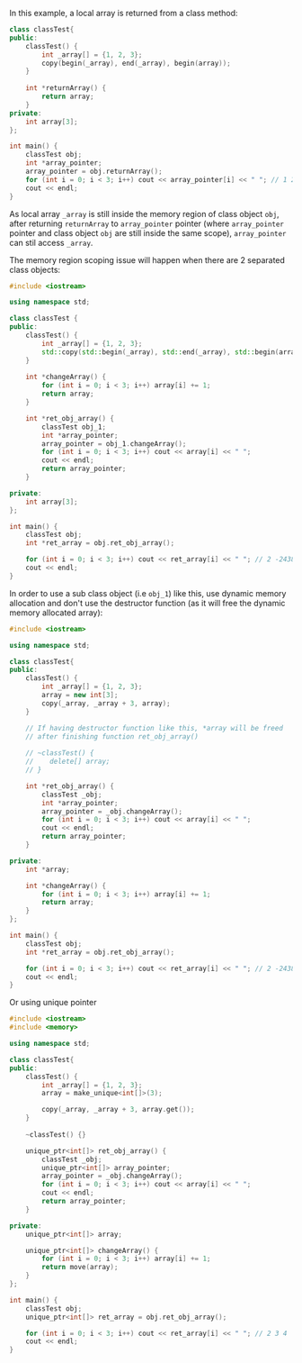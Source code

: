 In this example, a local array is returned from a class method:
```cpp
class classTest{
public:
    classTest() {
        int _array[] = {1, 2, 3};
        copy(begin(_array), end(_array), begin(array));
    }
        
    int *returnArray() {
        return array;
    }
private:
    int array[3];
};

int main() {
    classTest obj;
	int *array_pointer;
	array_pointer = obj.returnArray();
    for (int i = 0; i < 3; i++) cout << array_pointer[i] << " "; // 1 2 3
    cout << endl;
}
```
As local array ``_array`` is still inside the memory region of class object ``obj``, after returning ``returnArray`` to ``array_pointer`` pointer (where ``array_pointer`` pointer and class object ``obj`` are still inside the same scope), ``array_pointer`` can stil access ``_array``.

The memory region scoping issue will happen when there are 2 separated class objects:
```cpp
#include <iostream>

using namespace std;

class classTest {
public:
    classTest() {
        int _array[] = {1, 2, 3};
        std::copy(std::begin(_array), std::end(_array), std::begin(array));
    }
        
    int *changeArray() {
        for (int i = 0; i < 3; i++) array[i] += 1;
        return array;
    }

    int *ret_obj_array() {
        classTest obj_1;
        int *array_pointer;
        array_pointer = obj_1.changeArray();
        for (int i = 0; i < 3; i++) cout << array[i] << " ";
        cout << endl;
        return array_pointer;
    }

private:
    int array[3];
};

int main() {
    classTest obj;
    int *ret_array = obj.ret_obj_array();

    for (int i = 0; i < 3; i++) cout << ret_array[i] << " "; // 2 -243867792 32766
    cout << endl;
}
```
In order to use a sub class object (i.e ``obj_1``) like this, use dynamic memory allocation and don't use the destructor function (as it will free the dynamic memory allocated array):
```cpp
#include <iostream>

using namespace std;

class classTest{
public:
    classTest() {
        int _array[] = {1, 2, 3};
        array = new int[3];
        copy(_array, _array + 3, array);
    }

    // If having destructor function like this, *array will be freed 
    // after finishing function ret_obj_array()
    
    // ~classTest() {
    //    delete[] array;
    // }

    int *ret_obj_array() {
        classTest _obj;
        int *array_pointer;
        array_pointer = _obj.changeArray();
        for (int i = 0; i < 3; i++) cout << array[i] << " ";
        cout << endl;
        return array_pointer;
    }

private:
    int *array;

    int *changeArray() {
        for (int i = 0; i < 3; i++) array[i] += 1;
        return array;
    }
};

int main() {
    classTest obj;
    int *ret_array = obj.ret_obj_array();

    for (int i = 0; i < 3; i++) cout << ret_array[i] << " "; // 2 -243867792 32766
    cout << endl;
}
```
Or using unique pointer
```cpp
#include <iostream>
#include <memory>

using namespace std;

class classTest{
public:
    classTest() {        
        int _array[] = {1, 2, 3};
        array = make_unique<int[]>(3);

        copy(_array, _array + 3, array.get());
    }
    
    ~classTest() {}

    unique_ptr<int[]> ret_obj_array() {
        classTest _obj;
        unique_ptr<int[]> array_pointer;
        array_pointer = _obj.changeArray();
        for (int i = 0; i < 3; i++) cout << array[i] << " ";
        cout << endl;
        return array_pointer;
    }

private:
    unique_ptr<int[]> array;

    unique_ptr<int[]> changeArray() {
        for (int i = 0; i < 3; i++) array[i] += 1;
        return move(array);
    }
};

int main() {
    classTest obj;
    unique_ptr<int[]> ret_array = obj.ret_obj_array();

    for (int i = 0; i < 3; i++) cout << ret_array[i] << " "; // 2 3 4
    cout << endl;
}
```
